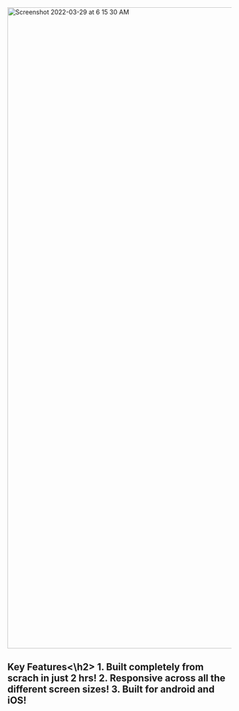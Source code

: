 


<img width="1440" alt="Screenshot 2022-03-29 at 6 15 30 AM" src="https://user-images.githubusercontent.com/79181631/160508149-a91057f3-357b-4e96-a813-9bacd53d0954.png">


<h2>Key Features<\h2>
  1. Built completely from scrach in just 2 hrs!
  2. Responsive across all the different screen sizes!
  3. Built for android and iOS!
  
  
